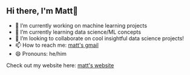 ## Hi there, I'm Matt👋

- 🔭 I’m currently working on machine learning projects
- 🌱 I’m currently learning data science/ML concepts
- 👯 I’m looking to collaborate on cool insightful data science projects!
- 📫 How to reach me: [matt's gmail](mailto:matthewdiep15@gmail.com)
- 😄 Pronouns: he/him

Check out my website here: [matt's website](https://mattdiep15.github.io)

